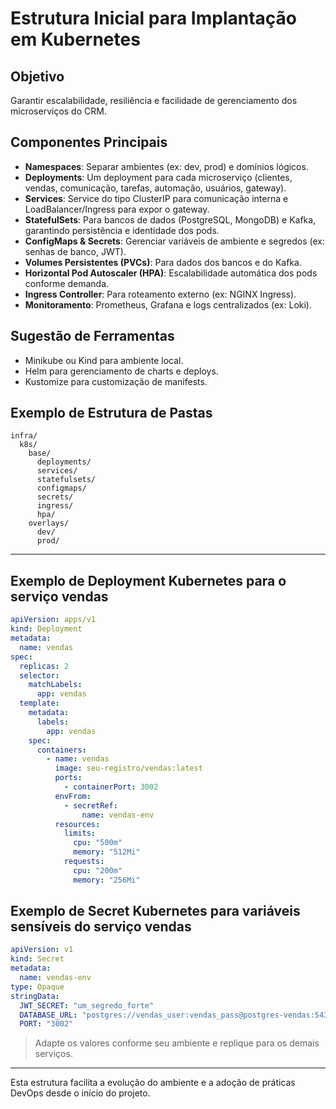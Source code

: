 # Estrutura Inicial para Implantação em Kubernetes

## Objetivo
Garantir escalabilidade, resiliência e facilidade de gerenciamento dos microserviços do CRM.

## Componentes Principais
- **Namespaces**: Separar ambientes (ex: dev, prod) e domínios lógicos.
- **Deployments**: Um deployment para cada microserviço (clientes, vendas, comunicação, tarefas, automação, usuários, gateway).
- **Services**: Service do tipo ClusterIP para comunicação interna e LoadBalancer/Ingress para expor o gateway.
- **StatefulSets**: Para bancos de dados (PostgreSQL, MongoDB) e Kafka, garantindo persistência e identidade dos pods.
- **ConfigMaps & Secrets**: Gerenciar variáveis de ambiente e segredos (ex: senhas de banco, JWT).
- **Volumes Persistentes (PVCs)**: Para dados dos bancos e do Kafka.
- **Horizontal Pod Autoscaler (HPA)**: Escalabilidade automática dos pods conforme demanda.
- **Ingress Controller**: Para roteamento externo (ex: NGINX Ingress).
- **Monitoramento**: Prometheus, Grafana e logs centralizados (ex: Loki).

## Sugestão de Ferramentas
- Minikube ou Kind para ambiente local.
- Helm para gerenciamento de charts e deploys.
- Kustomize para customização de manifests.

## Exemplo de Estrutura de Pastas
```
infra/
  k8s/
    base/
      deployments/
      services/
      statefulsets/
      configmaps/
      secrets/
      ingress/
      hpa/
    overlays/
      dev/
      prod/
```

---

## Exemplo de Deployment Kubernetes para o serviço vendas

```yaml
apiVersion: apps/v1
kind: Deployment
metadata:
  name: vendas
spec:
  replicas: 2
  selector:
    matchLabels:
      app: vendas
  template:
    metadata:
      labels:
        app: vendas
    spec:
      containers:
        - name: vendas
          image: seu-registro/vendas:latest
          ports:
            - containerPort: 3002
          envFrom:
            - secretRef:
                name: vendas-env
          resources:
            limits:
              cpu: "500m"
              memory: "512Mi"
            requests:
              cpu: "200m"
              memory: "256Mi"
```

## Exemplo de Secret Kubernetes para variáveis sensíveis do serviço vendas

```yaml
apiVersion: v1
kind: Secret
metadata:
  name: vendas-env
type: Opaque
stringData:
  JWT_SECRET: "um_segredo_forte"
  DATABASE_URL: "postgres://vendas_user:vendas_pass@postgres-vendas:5432/vendas_db"
  PORT: "3002"
```

> Adapte os valores conforme seu ambiente e replique para os demais serviços.

---

Esta estrutura facilita a evolução do ambiente e a adoção de práticas DevOps desde o início do projeto.
